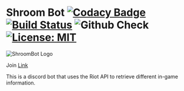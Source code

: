 # Shroom Bot [![Codacy Badge](https://app.codacy.com/project/badge/Grade/f522a3b2bb1a45b3b4a94c2f2c8c0abd)](https://www.codacy.com?utm_source=github.com&amp;utm_medium=referral&amp;utm_content=gramanicu/ShroomBot&amp;utm_campaign=Badge_Grade) [![Build Status](https://travis-ci.com/gramanicu/ShroomBot.svg?token=bpyWbq9HzbqLxtGzRHpD&branch=master)](https://travis-ci.com/gramanicu/ShroomBot) ![Github Check](https://github.com/gramanicu/ShroomBot/workflows/Github%20Check/badge.svg?branch=master) [![License: MIT](https://img.shields.io/badge/License-MIT-yellow.svg)](https://opensource.org/licenses/MIT)

![ShroomBot Logo](https://cdn.discordapp.com/app-icons/755011946654335034/5f1aed402fe3b8fb61df8e397510e858.png "A little trickster")

Join [Link](https://discord.com/api/oauth2/authorize?client_id=755011946654335034&permissions=130048&redirect_uri=https%3A%2F%2Fshroomdiscord.herokuapp.com%2F&scope=bot)

This is a discord bot that uses the Riot API to retrieve different in-game information.
